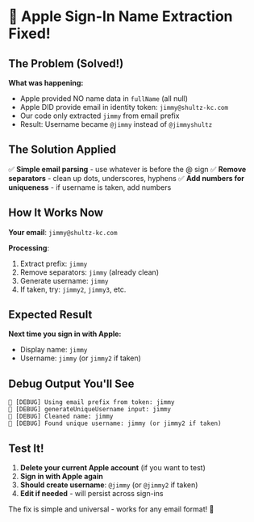 # 🎉 Apple Sign-In Name Extraction Fixed!

## The Problem (Solved!)

**What was happening:**
- Apple provided NO name data in `fullName` (all null)
- Apple DID provide email in identity token: `jimmy@shultz-kc.com`
- Our code only extracted `jimmy` from email prefix
- Result: Username became `@jimmy` instead of `@jimmyshultz`

## The Solution Applied

✅ **Simple email parsing** - use whatever is before the @ sign
✅ **Remove separators** - clean up dots, underscores, hyphens
✅ **Add numbers for uniqueness** - if username is taken, add numbers

## How It Works Now

**Your email**: `jimmy@shultz-kc.com`

**Processing**:
1. Extract prefix: `jimmy`
2. Remove separators: `jimmy` (already clean)
3. Generate username: `jimmy`
4. If taken, try: `jimmy2`, `jimmy3`, etc.

## Expected Result

**Next time you sign in with Apple:**
- Display name: `jimmy`
- Username: `jimmy` (or `jimmy2` if taken)

## Debug Output You'll See

```
🍎 [DEBUG] Using email prefix from token: jimmy
🍎 [DEBUG] generateUniqueUsername input: jimmy
🍎 [DEBUG] Cleaned name: jimmy
🍎 [DEBUG] Found unique username: jimmy (or jimmy2 if taken)
```

## Test It!

1. **Delete your current Apple account** (if you want to test)
2. **Sign in with Apple again**
3. **Should create username**: `@jimmy` (or `@jimmy2` if taken)
4. **Edit if needed** - will persist across sign-ins

The fix is simple and universal - works for any email format! 🎯